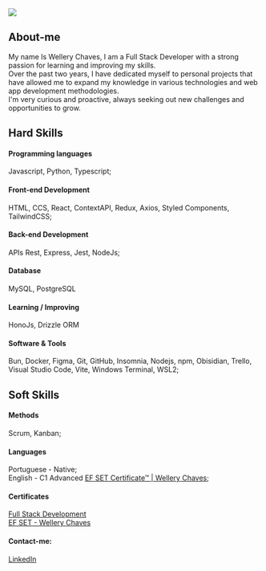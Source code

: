 <!-- I think this was a good idea -->
<img src="https://i.imgur.com/Ter3xpX.png"/>
<!-- I think this was a good idea -->

## About-me
My name Is Wellery Chaves, I am a Full Stack Developer with a strong passion for learning and improving my skills.       
Over the past two years, I have dedicated myself to personal projects that have allowed me to expand my knowledge in various technologies and web app development methodologies.       
I'm very curious and proactive, always seeking out new challenges and opportunities to grow.

## Hard Skills

#### Programming languages
Javascript, Python, Typescript;

#### Front-end Development
HTML, CCS, React, ContextAPI, Redux, Axios, Styled Components, TailwindCSS;

#### Back-end Development
APIs Rest, Express, Jest, NodeJs;

#### Database
MySQL, PostgreSQL

#### Learning / Improving
HonoJs, Drizzle ORM

#### Software & Tools
Bun, Docker, Figma, Git, GitHub, Insomnia, Nodejs, npm, Obisidian, Trello, Visual Studio Code, Vite, Windows Terminal, WSL2;

## Soft Skills

#### Methods
Scrum, Kanban;

#### Languages
Portuguese - Native;    
English - C1 Advanced [EF SET Certificate™ | Wellery Chaves](https://www.efset.org/cert/HiedgU);

#### Certificates
[Full Stack Development](https://drive.google.com/file/d/1k_Pk5_K5XqAo86skf_syW1SIXv3DnH4l/viewusp=share_link)
<br>
[EF SET - Wellery Chaves](https://www.efset.org/cert/HiedgU)

#### Contact-me:
[LinkedIn](https://www.linkedin.com/in/wellerychaves/)
